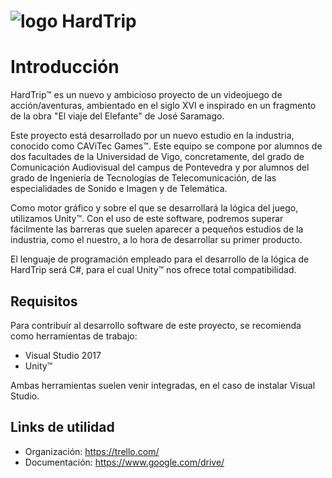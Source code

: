 # ![logo](https://avatars3.githubusercontent.com/u/32564126?v=4&s=200) HardTrip

# Introducción

HardTrip™ es un nuevo y ambicioso proyecto de un videojuego de acción/aventuras, ambientado en el siglo XVI e inspirado en un fragmento de la obra "El viaje del Elefante" de José Saramago.

Este proyecto está desarrollado por un nuevo estudio en la industria, conocido como CAViTec Games™. Este equipo se compone por alumnos de dos facultades de la Universidad de Vigo, concretamente, del grado de Comunicación Audiovisual del campus de Pontevedra y por alumnos del grado de Ingeniería de Tecnologías de Telecomunicación, de las especialidades de Sonido e Imagen y de Telemática.

Como motor gráfico y sobre el que se desarrollará la lógica del juego, utilizamos Unity™. Con el uso de este software, podremos superar fácilmente las barreras que suelen aparecer a pequeños estudios de la industria, como el nuestro, a lo hora de desarrollar su primer producto.

El lenguaje de programación empleado para el desarrollo de la lógica de HardTrip será C#, para el cual Unity™ nos ofrece total compatibilidad.

## Requisitos

Para contribuír al desarrollo software de este proyecto, se recomienda como herramientas de trabajo:

* Visual Studio 2017
* Unity™

Ambas herramientas suelen venir integradas, en el caso de instalar Visual Studio.

## Links de utilidad

* Organización: https://trello.com/
* Documentación: https://www.google.com/drive/
